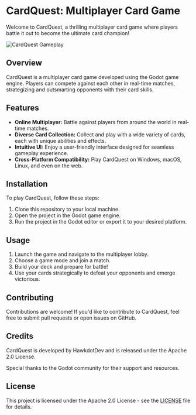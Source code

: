 # CardQuest: Multiplayer Card Game

Welcome to CardQuest, a thrilling multiplayer card game where players battle it out to become the ultimate card champion!

![CardQuest Gameplay](link_to_gameplay_screenshot.png)

## Overview

CardQuest is a multiplayer card game developed using the Godot game engine. Players can compete against each other in real-time matches, strategizing and outsmarting opponents with their card skills.

## Features

- **Online Multiplayer:** Battle against players from around the world in real-time matches.
- **Diverse Card Collection:** Collect and play with a wide variety of cards, each with unique abilities and effects.
- **Intuitive UI:** Enjoy a user-friendly interface designed for seamless gameplay experience.
- **Cross-Platform Compatibility:** Play CardQuest on Windows, macOS, Linux, and even on the web.

## Installation

To play CardQuest, follow these steps:

1. Clone this repository to your local machine.
2. Open the project in the Godot game engine.
3. Run the project in the Godot editor or export it to your desired platform.

## Usage

1. Launch the game and navigate to the multiplayer lobby.
2. Choose a game mode and join a match.
3. Build your deck and prepare for battle!
4. Use your cards strategically to defeat your opponents and emerge victorious.

## Contributing

Contributions are welcome! If you'd like to contribute to CardQuest, feel free to submit pull requests or open issues on GitHub.

## Credits

CardQuest is developed by HawkdotDev and is released under the Apache 2.0 License. 

Special thanks to the Godot community for their support and resources.

## License

This project is licensed under the Apache 2.0 License - see the [LICENSE](LICENSE) file for details.
